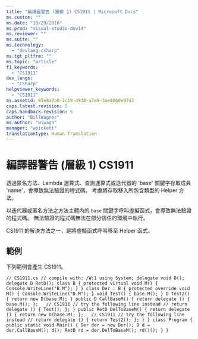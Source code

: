 ```yaml
---
title: "編譯器警告 (層級 1) CS1911 | Microsoft Docs"
ms.custom: ""
ms.date: "10/29/2016"
ms.prod: "visual-studio-dev14"
ms.reviewer: ""
ms.suite: ""
ms.technology: 
  - "devlang-csharp"
ms.tgt_pltfrm: ""
ms.topic: "article"
f1_keywords: 
  - "CS1911"
dev_langs: 
  - "CSharp"
helpviewer_keywords: 
  - "CS1911"
ms.assetid: 95e8a7a0-1c19-4930-a7e9-3ae4060e97d3
caps.latest.revision: 5
caps.handback.revision: 5
author: "BillWagner"
ms.author: "wiwagn"
manager: "wpickett"
translationtype: Human Translation
---
```

# 編譯器警告 (層級 1) CS1911
透過匿名方法、Lambda 運算式、查詢運算式或迭代器的 'base' 關鍵字存取成員 'name'，會導致無法驗證的程式碼。 考慮將存取移入所包含類型的 Helper 方法。  
  
 以迭代器或匿名方法之方法主體內的 `base` 關鍵字呼叫虛擬函式，會導致無法驗證的程式碼。 無法驗證的程式碼無法在部分信任的環境中執行。  
  
 CS1911 的解決方法之一，是將虛擬函式呼叫移至 Helper 函式。  
  
## 範例  
 下列範例會產生 CS1911。  
  
```  
// CS1911.cs // compile with: /W:1 using System; delegate void D(); delegate D RetD(); class B { protected virtual void M() { Console.WriteLine("B.M"); } } class Der : B { protected override void M() { Console.WriteLine("D.M"); } void Test() { base.M(); } D Test2() { return new D(base.M); } public D CallBaseM() { return delegate () { base.M(); };   // CS1911 // try the following line instead // return delegate () { Test(); }; } public RetD DelToBaseM() { return delegate () { return new D(base.M); };   // CS1911 // try the following line instead // return delegate () { return Test2(); }; } } class Program { public static void Main() { Der der = new Der(); D d = der.CallBaseM(); d(); RetD rd = der.DelToBaseM(); rd()(); } }  
```